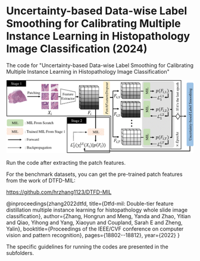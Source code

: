 # Uncertainty-based Data-wise Label Smoothing for Calibrating Multiple Instance Learning in Histopathology Image Classification (2024)

The code for "Uncertainty-based Data-wise Label Smoothing for Calibrating Multiple Instance Learning in Histopathology Image Classification"

![UDLS_framework](figs/UDLS_framework-1.png)

Run the code after extracting the patch features.


For the benchmark datasets, you can get the pre-trained patch features from the work of DTFD-MIL:

https://github.com/hrzhang1123/DTFD-MIL

@inproceedings{zhang2022dtfd,
  title={Dtfd-mil: Double-tier feature distillation multiple instance learning for histopathology whole slide image classification},
  author={Zhang, Hongrun and Meng, Yanda and Zhao, Yitian and Qiao, Yihong and Yang, Xiaoyun and Coupland, Sarah E and Zheng, Yalin},
  booktitle={Proceedings of the IEEE/CVF conference on computer vision and pattern recognition},
  pages={18802--18812},
  year={2022}
}


The specific guidelines for running the codes are presented in the subfolders.
